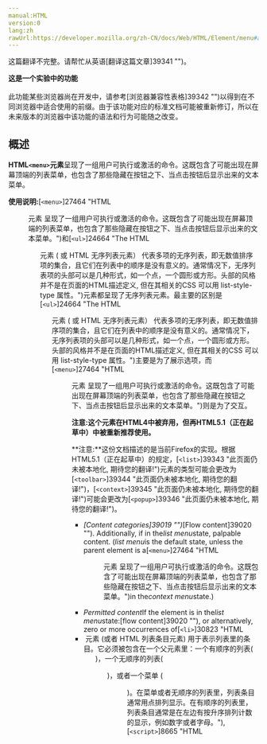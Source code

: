 ```yaml
---
manual:HTML
version:0
lang:zh
rawUrl:https://developer.mozilla.org/zh-CN/docs/Web/HTML/Element/menu#attr-type
---
```




这篇翻译不完整。请帮忙从英语[翻译这篇文章]39341 "")。






**这是一个实验中的功能**<br></br>此功能某些浏览器尚在开发中，请参考[浏览器兼容性表格]39342 "")以得到在不同浏览器中适合使用的前缀。由于该功能对应的标准文档可能被重新修订，所以在未来版本的浏览器中该功能的语法和行为可能随之改变。



## 概述<a name="概述"></a>


**HTML`<menu>`元素**呈现了一组用户可执行或激活的命令。这既包含了可能出现在屏幕顶端的列表菜单，也包含了那些隐藏在按钮之下、当点击按钮后显示出来的文本菜单。

**使用说明:**[`<menu>`]27464 "HTML <menu> 元素 呈现了一组用户可执行或激活的命令。这既包含了可能出现在屏幕顶端的列表菜单，也包含了那些隐藏在按钮之下、当点击按钮后显示出来的文本菜单。")和[`<ul>`]24664 "The HTML <ul> 元素 ( 或 HTML 无序列表元素） 代表多项的无序列表，即无数值排序项的集合，且它们在列表中的顺序是没有意义的。通常情况下，无序列表项的头部可以是几种形式，如一个点，一个圆形或方形。头部的风格并不是在页面的HTML描述定义, 但在其相关的CSS 可以用 list-style-type 属性。")元素都呈现了无序列表元素。最主要的区别是[`<ul>`]24664 "The HTML <ul> 元素 ( 或 HTML 无序列表元素） 代表多项的无序列表，即无数值排序项的集合，且它们在列表中的顺序是没有意义的。通常情况下，无序列表项的头部可以是几种形式，如一个点，一个圆形或方形。头部的风格并不是在页面的HTML描述定义, 但在其相关的CSS 可以用 list-style-type 属性。")主要是为了展示选项，而[`<menu>`]27464 "HTML <menu> 元素 呈现了一组用户可执行或激活的命令。这既包含了可能出现在屏幕顶端的列表菜单，也包含了那些隐藏在按钮之下、当点击按钮后显示出来的文本菜单。")则是为了交互。


**注意:这个元素在HTML4中被弃用，但再HTML5.1（正在起草中）中被重新推荐使用。**



**注意:**这份文档描述的是当前Firefox的实现。根据HTML5.1（正在起草中）的规定，[`<list>`]39343 "此页面仍未被本地化, 期待您的翻译!")元素的类型可能会更改为[`<toolbar>`]39344 "此页面仍未被本地化, 期待您的翻译!")，[`<context>`]39345 "此页面仍未被本地化, 期待您的翻译!")可能会更改为[`<popup>`]39346 "此页面仍未被本地化, 期待您的翻译!")。


* <dfn>[Content categories]39019 "")</dfn>[Flow content]39020 ""). Additionally, if in the*list menu*state, palpable content. (*list menu*is the default state, unless the parent element is a[`<menu>`]27464 "HTML <menu> 元素 呈现了一组用户可执行或激活的命令。这既包含了可能出现在屏幕顶端的列表菜单，也包含了那些隐藏在按钮之下、当点击按钮后显示出来的文本菜单。")in the*context menu*state.)
* <dfn>Permitted content</dfn>If the element is in the*list menu*state:[flow content]39020 ""), or alternatively, zero or more occurrences of[`<li>`]30823 "HTML <li> 元素 (或者 HTML 列表条目元素) 用于表示列表里的条目。它必须被包含在一个父元素里：一个有顺序的列表(<ol>)，一个无顺序的列表(<ul>)，或者一个菜单 (<menu>)。在菜单或者无顺序的列表里，列表条目通常用点排列显示。在有顺序的列表里，列表条目通常是在左边有按升序排列计数的显示，例如数字或者字母。"),[`<script>`]8665 "HTML <script> 元素用于嵌入或引用可执行脚本。"), and[`<template>`]9567 "HTML <template> 元素 是一种用于保存客户端内容的机制，该内容在页面加载时不被渲染，但可以在运行时使用JavaScript进行实例化。").<br></br>If the element is in the*context menu*state: zero or more occurrences, in any order, of[`<menu>`]27464 "HTML <menu> 元素 呈现了一组用户可执行或激活的命令。这既包含了可能出现在屏幕顶端的列表菜单，也包含了那些隐藏在按钮之下、当点击按钮后显示出来的文本菜单。")(*context menu*state only),[`<menuitem>`]27469 "此页面仍未被本地化, 期待您的翻译!"),[`<hr>`]38813 "HTML <hr> 元素表示段落级元素之间的主题转换（例如，一个故事中的场景的改变，或一个章节的主题的改变）。在HTML的早期版本中，它是一个水平线。现在它仍能在可视化浏览器中表现为水平线，但目前被定义为语义上的，而不是表现层面上。"),[`<script>`]8665 "HTML <script> 元素用于嵌入或引用可执行脚本。"), and[`<template>`]9567 "HTML <template> 元素 是一种用于保存客户端内容的机制，该内容在页面加载时不被渲染，但可以在运行时使用JavaScript进行实例化。").
* <dfn>Tag omission</dfn>不允许，开始标签和结束标签都不能省略。
* <dfn>Permitted parent elements</dfn>Any element that accepts[flow content]39020 "").
* <dfn>DOM interface</dfn>[`HTMLMenuElement`]12228 "此页面仍未被本地化, 期待您的翻译!")

## Attributes<a name="Attributes"></a>


该元素支持[全局属性]39264 "en/HTML/Global attributes")，以及以下属性。

<dl><dt id=''>**`label`**</dt><dd>The name of the menu as shown to the user. Used within nested menus, to provide a label through which the submenu can be accessed. Must only be specified when the parent element is a[`<menu>`]27464 "HTML <menu> 元素 呈现了一组用户可执行或激活的命令。这既包含了可能出现在屏幕顶端的列表菜单，也包含了那些隐藏在按钮之下、当点击按钮后显示出来的文本菜单。")in the*context menu*state.</dd><dt id=''>**`type`**</dt><dd>This attribute indicates the kind of menu being declared, and can be one of two values.
* `context`: The*context menu*state, which represents a group of commands activated through another element. This might be through the`[menu]39347 "")`attribute of a[`<button>`]12221 "HTML <button>元素 表示一个可点击的按钮。能够在表单，或者 HTML 文档的任一需要按钮的位置。默认情况下 HTML 按钮会呈现与用户主机相似的样式，基于 user agent。"), or an element with a[`contextmenu`]39348 "")attribute. When nesting[`<menu>`]27464 "HTML <menu> 元素 呈现了一组用户可执行或激活的命令。这既包含了可能出现在屏幕顶端的列表菜单，也包含了那些隐藏在按钮之下、当点击按钮后显示出来的文本菜单。")elements directly within one another, this is the missing value default if the parent is already in this state.
* `list`: The*list menu*state, which represents a series of commands for user interaction. This is the missing value default, except where the parent element is a[`<menu>`]27464 "HTML <menu> 元素 呈现了一组用户可执行或激活的命令。这既包含了可能出现在屏幕顶端的列表菜单，也包含了那些隐藏在按钮之下、当点击按钮后显示出来的文本菜单。")in the*context menu*state.
</dd></dl>
## 实例<a name="Examples"></a>

### 实例 1<a name="实例_1"></a>

```
<!-- A button, which displays a menu when clicked. -->
<button type="menu" menu="dropdown-menu">
  Dropdown
</button>

<menu type="context" id="dropdown-menu">
  <menuitem label="Action">
  <menuitem label="Another action">
  <hr>
  <menuitem label="Separated action">
</menu>
```

## **结果:**<a name="结果"></a>


<iframe src='https://mdn.mozillademos.org/zh-CN/docs/Web/HTML/Element/menu$samples/Example_1?revision=1350417' width='null' height='null'></iframe>


### 实例2<a name="实例2"></a>

```
<!-- A context menu for a simple editor, containing two menu buttons. -->
<menu>
  <li>
    <button type="menu" value="File" menu="file-menu">
    <menu type="context" id="file-menu">
      <menuitem label="New..." onclick="newFile()">
      <menuitem label="Save..." onclick="saveFile()">
    </menu>
  </li>
  <li>
    <button type="menu" value="Edit" menu="edit-menu">
    <menu type="context" id="edit-menu">
      <menuitem label="Cut..." onclick="cutEdit()">
      <menuitem label="Copy..." onclick="copyEdit()">
      <menuitem label="Paste..." onclick="pasteEdit()">
    </menu>
  </li>
</menu>
```

## **结果:**<a name="结果_2"></a>


<iframe src='https://mdn.mozillademos.org/zh-CN/docs/Web/HTML/Element/menu$samples/Example_2?revision=1350417' width='null' height='null'></iframe>


## 规范<a name="Specifications"></a>

Specification | Status | Comment 
 ---  |  ---  |  ---  | 
[HTML Living Standard<br></br><small>&lt;menu&gt;</small>]39349 "") | Living Standard |  
[HTML 5.1<br></br><small>&lt;menu&gt;</small>]39350 "") | Recommendation |  


## 浏览器兼容性<a name="浏览器兼容性"></a>


**[We&#39;re converting our compatibility data into a machine-readable JSON format]3344 "")**. This compatibility table still uses the old format, because we haven&#39;t yet converted the data it contains.**[Find out how you can help!]3392 "")**


* 
* 

Feature | Chrome | Firefox (Gecko) | Internet Explorer | Opera | Safari 
Basic support | ? | ?[<sup>[1]</sup>]39351 "") | ? | ? | ? 





[<sup>[1]</sup>]22414 "")Gecko has some implementation, though it is not compatible to the specification. See[bug 1100749]39352 "").


## 参见<a name="参见"></a>

* Other list-related HTML Elements:[`<ol>`]32162 "HTML <ol> 元素 表示多个有序列表项，通常渲染为有带编号的列表。"),[`<ul>`]24664 "The HTML <ul> 元素 ( 或 HTML 无序列表元素） 代表多项的无序列表，即无数值排序项的集合，且它们在列表中的顺序是没有意义的。通常情况下，无序列表项的头部可以是几种形式，如一个点，一个圆形或方形。头部的风格并不是在页面的HTML描述定义, 但在其相关的CSS 可以用 list-style-type 属性。"),[`<li>`]30823 "HTML <li> 元素 (或者 HTML 列表条目元素) 用于表示列表里的条目。它必须被包含在一个父元素里：一个有顺序的列表(<ol>)，一个无顺序的列表(<ul>)，或者一个菜单 (<menu>)。在菜单或者无顺序的列表里，列表条目通常用点排列显示。在有顺序的列表里，列表条目通常是在左边有按升序排列计数的显示，例如数字或者字母。")and the obsolete[`<dir>`]38799 "HTML 目录元素 (<dir>) 表示一个目录，也就是文件名称的集合。").
* The[`contextmenu`]39348 "HTML/Global attributes#attr-contextmenu")[global attribute]38986 "HTML/Global attributes")can be used on an element to refer to the`id`of a`menu`with the`context``[type]39353 "")`.



